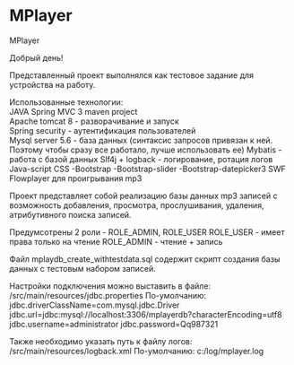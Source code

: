 # MPlayer
MPlayer

Добрый день!

Представленный проект выполнялся как тестовое задание для устройства на работу.

Использованные технологии:<br />
JAVA Spring MVC 3 maven project<br />
Apache tomcat 8 - разворачивание и запуск<br />
Spring security - аутентификация пользователей<br />
Mysql server 5.6 - база данных (синтаксис запросов привязан к ней. Поэтому чтобы сразу все работало, лучше использовать ее)
Mybatis - работа с базой данных
Slf4j + logback - логирование, ротация логов
Java-script
CSS
-Bootstrap
-Bootstrap-slider
-Bootstrap-datepicker3
SWF Flowplayer для проигрывания mp3

Проект представляет собой реализацию базы данных mp3 записей с возможность добавления, просмотра, прослушивания, удаления, атрибутивного поиска записей.

Предумсотрены 2 роли - ROLE_ADMIN, ROLE_USER
ROLE_USER - имеет права только на чтение
ROLE_ADMIN - чтение + запись

Файл mplaydb_create_withtestdata.sql содержит скрипт создания базы данных с тестовым набором записей.

Настройки подключения можно выставить в файле: /src/main/resources/jdbc.properties
По-умолчанию:
jdbc.driverClassName=com.mysql.jdbc.Driver
jdbc.url=jdbc:mysql://localhost:3306/mplayerdb?characterEncoding=utf8
jdbc.username=administrator
jdbc.password=Qq987321

Также необходимо указать путь к файлу логов: /src/main/resources/logback.xml
По-умолчанию: 
<file>c:/log/mplayer.log</file>